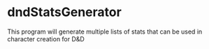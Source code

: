 # dndStatsGenerator
This program will generate multiple lists of stats that can be used in character creation for D&amp;D

